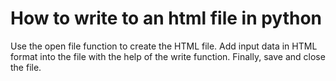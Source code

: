 # How to write to an html file in python
Use the open file function to create the HTML file.
Add input data in HTML format into the file with the help of the write function.
Finally, save and close the file.